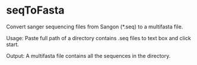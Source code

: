 # seqToFasta
Convert sanger sequencing files from Sangon (*.seq) to a multifasta file.

Usage:
	Paste full path of a directory contains .seq files to text box and click start.

Output:
	A multifasta file contains all the sequences in the directory.
